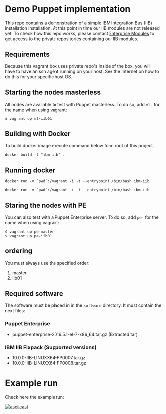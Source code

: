 # Demo Puppet implementation

This repo contains a demonstration of a simple IBM Integration Bus (IIB) installation installation. At this point in time our IIB modules are not released yet. To check how this repo works, please contact [Enterprise Modules](email:info@enterprisemodules.com) to get access to the private repositories containing our IIB modules.

## Requirements

Because this vagrant box uses private repo's inside of the box, you will have to have an ssh agent running on your host. See the Internet on how to do this for your specific host OS.

## Starting the nodes masterless

All nodes are available to test with Puppet masterless. To do so, add `ml-` for the name when using vagrant:

```
$ vagrant up ml-iib01
```

## Building with Docker

To build docker image execute command below form root of this project.

```
docker build -t "ibm-iib" .
```

## Running docker

```
docker run -v `pwd`:/vagrant -i -t --entrypoint /bin/bash ibm-iib
```

```
docker run -v `pwd`:/vagrant -i -t --entrypoint /bin/bash ibm-iib
```

## Staring the nodes with PE

You can also test with a Puppet Enterprise server. To do so, add `pe-` for the name when using vagrant:

```
$ vagrant up pe-master
$ vagrant up pe-iib01
```

## ordering

You must always use the specified order:

1. master
2. iib01

## Required software

The software must be placed in in the `software` directory. It must contain the next files:

### Puppet Enterprise
- puppet-enterprise-2016.5.1-el-7-x86_64.tar.gz (Extracted tar)

### IBM IIB Fixpack (Supported versions)

- 10.0.0-IIB-LINUXX64-FP0007.tar.gz
- 10.0.0-IIB-LINUXX64-FP0008.tar.gz


# Example run

Check here the example run:

[![asciicast](https://asciinema.org/a/109018.png)](https://asciinema.org/a/109018)
